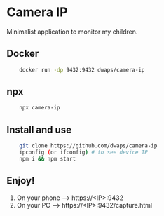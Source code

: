 # Camera IP

Minimalist application to monitor my children.

## Docker

```bash
    docker run -dp 9432:9432 dwaps/camera-ip
```

## npx

```bash
    npx camera-ip
```

## Install and use

```bash
    git clone https://github.com/dwaps/camera-ip
    ipconfig (or ifconfig) # to see device IP
    npm i && npm start
```

## Enjoy!

1. On your phone --> https://&lt;IP&gt;:9432
2. On your PC --> https://&lt;IP&gt;:9432/capture.html
